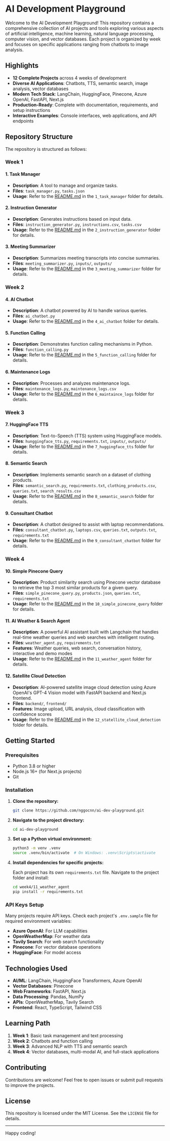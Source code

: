 # AI Development Playground

Welcome to the AI Development Playground! This repository contains a comprehensive collection of AI projects and tools exploring various aspects of artificial intelligence, machine learning, natural language processing, computer vision, and vector databases. Each project is organized by week and focuses on specific applications ranging from chatbots to image analysis.

## Highlights

- **12 Complete Projects** across 4 weeks of development
- **Diverse AI Applications**: Chatbots, TTS, semantic search, image analysis, vector databases
- **Modern Tech Stack**: LangChain, HuggingFace, Pinecone, Azure OpenAI, FastAPI, Next.js
- **Production-Ready**: Complete with documentation, requirements, and setup instructions
- **Interactive Examples**: Console interfaces, web applications, and API endpoints

## Repository Structure

The repository is structured as follows:

### Week 1

#### 1. Task Manager

- **Description**: A tool to manage and organize tasks.
- **Files**: `task_manager.py`, `tasks.json`
- **Usage**: Refer to the [README.md](week1/1_task_manager/README.md) in the `1_task_manager` folder for details.

#### 2. Instruction Generator

- **Description**: Generates instructions based on input data.
- **Files**: `instruction_generator.py`, `instructions.csv`, `tasks.csv`
- **Usage**: Refer to the [README.md](week1/2_instruction_generator/README.md) in the `2_instruction_generator` folder for details.

#### 3. Meeting Summarizer

- **Description**: Summarizes meeting transcripts into concise summaries.
- **Files**: `meeting_summarizer.py`, `inputs/`, `outputs/`
- **Usage**: Refer to the [README.md](week1/3_meeting_summarizer/README.md) in the `3_meeting_summarizer` folder for details.

### Week 2

#### 4. AI Chatbot

- **Description**: A chatbot powered by AI to handle various queries.
- **Files**: `ai_chatbot.py`
- **Usage**: Refer to the [README.md](week2/4_ai_chatbot/README.md) in the `4_ai_chatbot` folder for details.

#### 5. Function Calling

- **Description**: Demonstrates function calling mechanisms in Python.
- **Files**: `function_calling.py`
- **Usage**: Refer to the [README.md](week2/5_function_calling/README.md) in the `5_function_calling` folder for details.

#### 6. Maintenance Logs

- **Description**: Processes and analyzes maintenance logs.
- **Files**: `maintenance_logs.py`, `maintenance_logs.csv`
- **Usage**: Refer to the [README.md](week2/6_maintaince_logs/README.md) in the `6_maintaince_logs` folder for details.

### Week 3

#### 7. HuggingFace TTS

- **Description**: Text-to-Speech (TTS) system using HuggingFace models.
- **Files**: `hunggingface_tts.py`, `requirements.txt`, `inputs/`, `outputs/`
- **Usage**: Refer to the [README.md](week3/7_huggingface_tts/README.md) in the `7_huggingface_tts` folder for details.

#### 8. Semantic Search

- **Description**: Implements semantic search on a dataset of clothing products.
- **Files**: `semantic_search.py`, `requirements.txt`, `clothing_products.csv`, `queries.txt`, `search_results.csv`
- **Usage**: Refer to the [README.md](week3/8_semantic_search/README.md) in the `8_semantic_search` folder for details.

#### 9. Consultant Chatbot

- **Description**: A chatbot designed to assist with laptop recommendations.
- **Files**: `consultant_chatbot.py`, `laptops.csv`, `queries.txt`, `outputs.txt`, `requirements.txt`
- **Usage**: Refer to the [README.md](week3/9_consultant_chatbot/README.md) in the `9_consultant_chatbot` folder for details.

### Week 4

#### 10. Simple Pinecone Query

- **Description**: Product similarity search using Pinecone vector database to retrieve the top 3 most similar products for a given query.
- **Files**: `simple_pinecone_query.py`, `products.json`, `queries.txt`, `requirements.txt`
- **Usage**: Refer to the [README.md](week4/10_simple_pinecone_query/README.md) in the `10_simple_pinecone_query` folder for details.

#### 11. AI Weather & Search Agent

- **Description**: A powerful AI assistant built with Langchain that handles real-time weather queries and web searches with intelligent routing.
- **Files**: `weather_agent.py`, `requirements.txt`
- **Features**: Weather queries, web search, conversation history, interactive and demo modes
- **Usage**: Refer to the [README.md](week4/11_weather_agent/README.md) in the `11_weather_agent` folder for details.

#### 12. Satellite Cloud Detection

- **Description**: AI-powered satellite image cloud detection using Azure OpenAI's GPT-4 Vision model with FastAPI backend and Next.js frontend.
- **Files**: `backend/`, `frontend/`
- **Features**: Image upload, URL analysis, cloud classification with confidence scores
- **Usage**: Refer to the [README.md](week4/12_statellite_cloud_detection/README.md) in the `12_statellite_cloud_detection` folder for details.

## Getting Started

### Prerequisites

- Python 3.8 or higher
- Node.js 16+ (for Next.js projects)
- Git

### Installation

1. **Clone the repository:**

   ```bash
   git clone https://github.com/nggocnn/ai-dev-playground.git
   ```

2. **Navigate to the project directory:**

   ```bash
   cd ai-dev-playground
   ```

3. **Set up a Python virtual environment:**

   ```bash
   python3 -m venv .venv
   source .venv/bin/activate  # On Windows: .venv\Scripts\activate
   ```

4. **Install dependencies for specific projects:**

   Each project has its own `requirements.txt` file. Navigate to the project folder and install:

   ```bash
   cd week4/11_weather_agent
   pip install -r requirements.txt
   ```

### API Keys Setup

Many projects require API keys. Check each project's `.env.sample` file for required environment variables:

- **Azure OpenAI**: For LLM capabilities
- **OpenWeatherMap**: For weather data
- **Tavily Search**: For web search functionality
- **Pinecone**: For vector database operations
- **HuggingFace**: For model access

## Technologies Used

- **AI/ML**: LangChain, HuggingFace Transformers, Azure OpenAI
- **Vector Databases**: Pinecone
- **Web Frameworks**: FastAPI, Next.js
- **Data Processing**: Pandas, NumPy
- **APIs**: OpenWeatherMap, Tavily Search
- **Frontend**: React, TypeScript, Tailwind CSS

## Learning Path

1. **Week 1**: Basic task management and text processing
2. **Week 2**: Chatbots and function calling
3. **Week 3**: Advanced NLP with TTS and semantic search
4. **Week 4**: Vector databases, multi-modal AI, and full-stack applications

## Contributing

Contributions are welcome! Feel free to open issues or submit pull requests to improve the projects.

## License

This repository is licensed under the MIT License. See the `LICENSE` file for details.

---

Happy coding!
